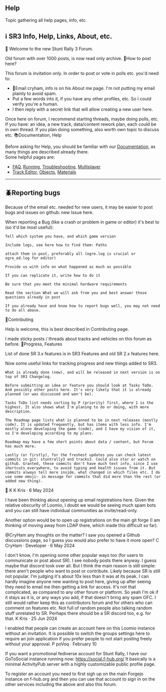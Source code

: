 ## Help

Topic gathering all help pages, info, etc.

## ℹ️ SR3 Info, Help, Links, About, etc.

🎉 Welcome to the new Stunt Rally 3 Forum.

Old forum with over 1000 posts, is now read only archive.
📨How to post here?

This forum is invitation only. In order to post or vote in polls etc. you'd need to:

- 📧Email cryham, info is on his About me page. I'm not putting my email plainly to avoid spam.
- Put a few words into it, if you have any other profiles, etc. So I could verify you're a human.
- I then reply with a secret link that will allow creating a new user here.

Once here on forum, I recommend starting threads, maybe doing polls, etc. If you have: an idea, a new track, data/content rework plan, each could be in own thread. If you plan doing something, also worth own topic to discuss etc.
📚Documentation, Help

Before asking for Help, you should be familiar with our [Documentation](_menu.md), as many things are described already there.  
Some helpful pages are:
- [FAQ](), [Running](), [Troubleshooting](), [Multiplayer]()
- [Track Editor](), [Objects](), [Materials]()

----
## 🪲Reporting bugs

Because of the email etc. needed for new users, it may be easier to post bugs and issues on github: new Issue here.

When reporting a Bug (like a crash or problem in game or editor) it's best to (so it'd be most useful):

    Tell which system you have, and which game version

    Include logs, see here how to find them: Paths

    attach them in post, preferably all (ogre.log is crucial or ogre_ed.log for editor)

    Provide us with info on what happened as much as possible

    If you can replicate it, write how to do it

    Be sure that you meet the minimal hardware requirements

    Read the section What we will ask from you and best answer those questions already in post

    If you already have and know how to report bugs well, you may not need to do all above.

🤝Contributing

Help is welcome, this is best described in Contributing page.

I made sticky posts / threads about tracks and vehicles on this forum as before.
🚀Progress, Features

List of done SR 3.x features is in SR3 Features and old SR 2.x features here.

Now some useful links for tracking progress and new things added to SR3.

    What is already done (new), and will be released in next version is on top of SR3 Changelog.

    Before submitting an idea or feature you should look at Tasks ToDo. And possibly other posts here. It's very likely that it is already planned (or was discussed and won't be).

    Tasks ToDo list needs sorting by P (priority) first, where 1 is the highest. It also shows what I'm planing to do or doing, with more description.

    The Roadmap page lists what is planned to be in next releases (mostly code). It is updated frequently, but has items with less info. I'm mostly alone developing the game (code), and I have my vision of it, so I'm developing according to my plans.

    Roadmap may have a few short points about data / content, but Forum has much more.

    Lastly (or firstly), for the freshest updates you can check latest commits in git: stuntrally3 and tracks3. Could also star or watch on github. Granted, these commits don't have much text info, since I use shortcuts everywhere, to avoid typing and health issues from it. But commits always tell more inside, what changed in which files etc. I do use some emoji✨ in message for commits that did more than the rest (or added new thing).

🎉
K
K
Kris · 
6 May 2024

I have been thinking about opening up email registrations here. Given the relative obscurity of Loomio, I doubt we would be seeing much spam bots and you can still have individual communities as invite/read-only.

Another option would be to open up registrations on the main git forge (I am thinking of moving away from LDAP there, which made this difficult so far).

@CryHam any thoughts on the matter? I saw you opened a Github discussions page, so I guess you would also prefer to have it more open?
C
CryHam · Developer · 
6 May 2024

I don't know, I'm opening some other popular ways too (for users to communicate or post about SR). I see nobody posts there anyway. I guess maybe that discord took over all.
But I think the main reason is still simple: there aren't people who want to post or contribute. Likely because SR is still not popular. I'm judging it's about 10x less than it was at its peak.
I can hardly imagine anyone new wanting to post here, giving up after seeing they need to email me then getting a link for access. It's not that complicated, as compared to any other forum or platform.
So yeah I'm ok if it stays as it is, or any ways you add, if that doesn't bring any spam OFC.
I still would rather keep this as contributors forum and for others who can comment on features etc. Not full of random people also talking random stuff unrelated to SR. Perhaps there should be a SR discord too, e.g. for that.
K
Kris · 
25 Jun 2024

I enabled that people can create an account here on this Loomio instance without an invitation. It is possible to switch the groups settings here to require an join application if you prefer people to not start posting freely without your approval.
P
poVoq · 
February 10

If you want a promotional fediverse account for Stunt Rally, I have our GoToSocial instance running now: https://social.f-hub.org/ It basically is a minimal ActivityPub server with a highly customizable public profile page.

To register an account you need to first sigh up on the main Forgejo instance on f-hub.org and then you can use that account to sign in on the other services including the above and also this forum.